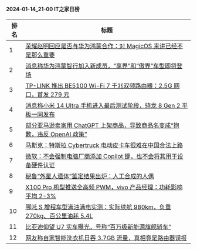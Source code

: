 #### 2024-01-14_21-00  IT之家日榜

| 排名 | 标题|
| --- | ---|
| 1 | [荣耀赵明回应是否与华为鸿蒙合作：对 MagicOS 来讲已经不是那么重要](https://www.ithome.com/0/745/097.htm) |
| 2 | [消息称华为鸿蒙智行加入新成员，“享界”和“傲界”车型即将登场](https://www.ithome.com/0/745/103.htm) |
| 3 | [TP-LINK 推出 BE5100 Wi-Fi 7 千兆双频路由器：2.5G 网口，首发 279 元](https://www.ithome.com/0/745/105.htm) |
| 4 | [消息称小米 14 Ultra 手机进入最后测试阶段，骁龙 8 Gen 2 平板一同发布](https://www.ithome.com/0/745/183.htm) |
| 5 | [部分亚马逊卖家用 ChatGPT 上架商品，导致商品名变成“抱歉，违反 OpenAI 政策”](https://www.ithome.com/0/745/102.htm) |
| 6 | [马斯克：特斯拉 Cybertruck 电动皮卡车很难在中国合法上路](https://www.ithome.com/0/745/154.htm) |
| 7 | [微软：不会强制电脑厂商添加 Copilot 键，也不会将其用于设备硬件认证](https://www.ithome.com/0/745/095.htm) |
| 8 | [秘鲁“外星人遗体”鉴定结果出炉：人工合成的人偶](https://www.ithome.com/0/745/175.htm) |
| 9 | [X100 Pro 机型推送全高频 PWM，vivo 产品经理：功耗影响平均 2-3%](https://www.ithome.com/0/745/147.htm) |
| 10 | [哪吒 S 增程车型满油满电实测：实际续航 980km，负重 270kg、百公里油耗 5.4L](https://www.ithome.com/0/745/121.htm) |
| 11 | [比亚迪仰望 U7 实车曝光，号称“百万级新能源旗舰轿车”](https://www.ithome.com/0/745/173.htm) |
| 12 | [网友称自家智能洗衣机日吞 3.7GB 流量，真相竟是路由器误报](https://www.ithome.com/0/745/166.htm) |
